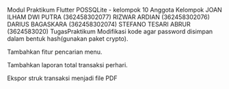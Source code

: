 Modul Praktikum Flutter POSSQLite - kelompok 10
Anggota Kelompok
JOAN ILHAM DWI PUTRA (362458302077)
RIZWAR ARDIAN (362458302076)
DARIUS BAGASKARA (362458302074)
STEFANO TESARI ABRUR (3624583020)
TugasPraktikum
Modifikasi kode agar password disimpan dalam bentuk hash(gunakan paket crypto).

Tambahkan fitur pencarian menu.

Tambahkan laporan total transaksi perhari.

Ekspor struk transaksi menjadi file PDF
